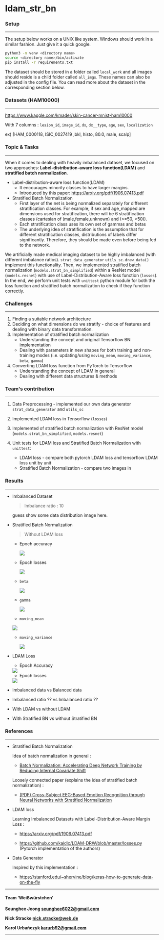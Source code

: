 # ldam_str_bn

### Setup

---

The setup below works on a UNIX like system. Windows should work in a similar fashion. Just give it a quick google.
```bash
python3 -m venv <directory name>
source <directory name>/bin/activate
pip install -r requirements.txt
```
The dataset should be stored in a folder called `local_work` and all images should reside is a child folder called `all_imgs`. These names can also be adjusted in the config file. You can read more about the dataset in the corresponding section below.



### Datasets (HAM10000)

---

https://www.kaggle.com/kmader/skin-cancer-mnist-ham10000

With 7 columns :  `lesion_id`, `image_id`, `dx`, `dx__type`, `age`, `sex`, `localization `

ex) [HAM_0000118, ISIC_0027419 ,bkl, histo, 80.0, male, scalp]



### Topic & Tasks

---

When it comes to dealing with heavily imbalanced dataset, we focused on two approaches: __Label-distribution-aware loss function(LDAM)__ and __stratified batch normalization__.

 * Label-distribution-aware loss function(LDAM)
    * It encourages minority classes to have larger margins.
    * Introduced by this paper: https://arxiv.org/pdf/1906.07413.pdf
 * Stratified Batch Normalization
    * First layer of the net is being normalized separately for different stratification classes. For example, if sex and age_mapped are dimensions used for stratification, there will be 6 stratification classes (cartesian of (male,female,unknown) and (<=50, >50)).
    * Each stratification class uses its own set of gammas and betas
    * The underlying idea of stratification is the assumption that for different stratification classes, distributions of labels differ significantly. Therefore, they should be made even before being fed to the network.

We artificially made medical imaging dataset to be highly imbalanced (with different imbalance ratios). `strat_data_generator` `utils_sc.draw_data()` implement this functionality. Then, we implemented stratified batch normalization (`models.strat_bn_simplified`) within a ResNet model (`models.resnet`) with use of Label-Distribution-Aware loss function (`losses`). In the end, we perform unit tests with `unittest` python module for both the loss function and stratified batch normalization to check if they function correctly.



### Challenges

---

1. Finding a suitable network architecture
2. Deciding on what dimensions do we stratify - choice of features and dealing with binary data transformation.
3. Implementation of stratified batch normalization
   * Understanding the concept and original Tensorflow BN implementation
   * Dealing with parameters in new shapes for both training and non-training modes (i.e. updating/using `moving_mean`, `moving_variance`,  `beta`, `gamma`) 
4. Converting LDAM loss function from PyTorch to Tensorflow
   * Understanding the concept of LDAM in general
   * Dealing with different data structures & methods 



### Team's contribution

---

1. Data Preprocessing - implemented our own data generator `strat_data_generator` and `utils_sc`

2. Implemented LDAM loss in Tensorflow (`losses`)

3. Implemented of stratified batch normalization with ResNet model (`models.strat_bn_simplified`, `models.resnet`)

4. Unit tests for LDAM loss and Stratified Batch Normalization with `unittest`:
   * LDAM loss - compare both pytorch LDAM loss and tensorflow LDAM loss unit by unit
   * Stratified Batch Normalization - compare two images in 



### Results

---

* Imbalanced Dataset

  > Imbalance ratio : 10

  guess show some data distribution image here.

* Stratified Batch Normalization

  > Without LDAM loss 

  * Epoch accuracy

    <img src=".\readme_images\strat_bn_without_ldam_epoch_acc.jpg">

  * Epoch losses

    <img src=".\readme_images\strat_bn_without_ldam_epoch_loss.jpg">

  * `beta`

    <img src=".\readme_images\strat_bn_without_ldam_beta.jpg">

  * `gamma`

    <img src=".\readme_images\strat_bn_without_ldam_gamma.jpg">

  *  `moving_mean`

    <img src=".\readme_images\strat_bn_without_ldam_moving_mean.jpg">

  * `moving_variance`

    <img src=".\readme_images\strat_bn_without_ldam_moving_var.jpg">

  

* LDAM Loss

  * Epoch Accuracy

  <img src=".\readme_images\ldam_epoch_acc.jpg">

  * Epoch losses

  <img src=".\readme_images\ldam_epoch_loss.jpg">

* Imbalanced data vs Balanced data

* Imbalanced ratio ?? vs Imbalanced ratio ??

* With LDAM vs without LDAM

* With Stratified BN vs without Stratified BN



### References

---

* Stratified Batch Normalization

  Idea of batch normalization in general :

  * [Batch Normalization: Accelerating Deep Network Training by Reducing Internal Covariate Shift](https://arxiv.org/pdf/1502.03167.pdf)

  Loosely connected paper (explains the idea of stratified batch normalization) :

  * [(PDF) Cross-Subject EEG-Based Emotion Recognition through Neural Networks with Stratified Normalization](https://www.researchgate.net/publication/344377115_Cross-Subject_EEG-Based_Emotion_Recognition_through_Neural_Networks_with_Stratified_Normalization)

* LDAM loss

  Learning Imbalanced Datasets with Label-Distribution-Aware Margin Loss :

  * https://arxiv.org/pdf/1906.07413.pdf

  * https://github.com/kaidic/LDAM-DRW/blob/master/losses.py (Pytorch implementation of the authors) 

* Data Generator

  Inspired by this implementation :

  * https://stanford.edu/~shervine/blog/keras-how-to-generate-data-on-the-fly

---

#### Team ‘Weißwürstchen’

__Seunghee Jeong [seunghee6022@gmail.com](mailto:seunghee6022@gmail.com)__

__Nick Stracke [nick.stracke@web.de](mailto:nick.stracke@web.de)__

__Karol Urbańczyk [karurb92@gmail.com](mailto:karurb92@gmail.com)__

---

